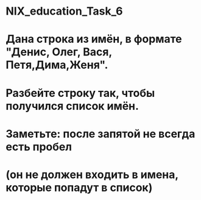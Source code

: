 # NIX_education_Task_6
# Дана строка из имён, в формате "Денис, Олег, Вася, Петя,Дима,Женя".
# Разбейте строку так, чтобы получился список имён.
# Заметьте: после запятой не всегда есть пробел
# (он не должен входить в имена, которые попадут в список)
